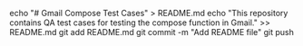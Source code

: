 echo "# Gmail Compose Test Cases" > README.md
echo "This repository contains QA test cases for testing the compose function in Gmail." >> README.md
git add README.md
git commit -m "Add README file"
git push
